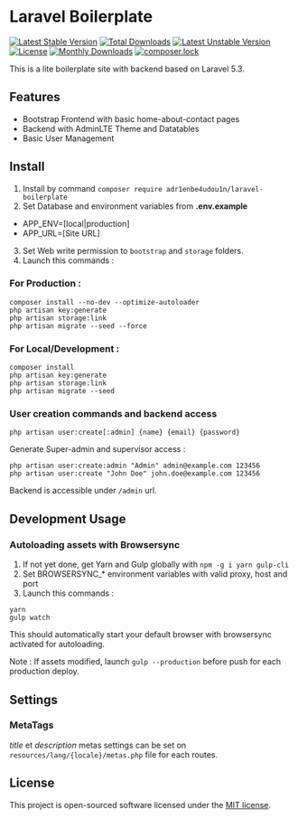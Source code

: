 # Laravel Boilerplate

[![Latest Stable Version](https://poser.pugx.org/adr1enbe4udou1n/laravel-boilerplate/v/stable)](https://packagist.org/packages/adr1enbe4udou1n/laravel-boilerplate)
[![Total Downloads](https://poser.pugx.org/adr1enbe4udou1n/laravel-boilerplate/downloads)](https://packagist.org/packages/adr1enbe4udou1n/laravel-boilerplate)
[![Latest Unstable Version](https://poser.pugx.org/adr1enbe4udou1n/laravel-boilerplate/v/unstable)](https://packagist.org/packages/adr1enbe4udou1n/laravel-boilerplate)
[![License](https://poser.pugx.org/adr1enbe4udou1n/laravel-boilerplate/license)](https://packagist.org/packages/adr1enbe4udou1n/laravel-boilerplate)
[![Monthly Downloads](https://poser.pugx.org/adr1enbe4udou1n/laravel-boilerplate/d/monthly)](https://packagist.org/packages/adr1enbe4udou1n/laravel-boilerplate)
[![composer.lock](https://poser.pugx.org/adr1enbe4udou1n/laravel-boilerplate/composerlock)](https://packagist.org/packages/adr1enbe4udou1n/laravel-boilerplate)

This is a lite boilerplate site with backend based on Laravel 5.3.

## Features

* Bootstrap Frontend with basic home-about-contact pages
* Backend with AdminLTE Theme and Datatables
* Basic User Management

## Install

1. Install by command `composer require adr1enbe4udou1n/laravel-boilerplate`
2. Set Database and environment variables from **.env.example**
* APP_ENV=[local|production]
* APP_URL=[Site URL]
3. Set Web write permission to `bootstrap` and `storage` folders.
4. Launch this commands :

### For Production :

```shell
composer install --no-dev --optimize-autoloader
php artisan key:generate
php artisan storage:link
php artisan migrate --seed --force
```

### For Local/Development :

```shell
composer install
php artisan key:generate
php artisan storage:link
php artisan migrate --seed
```

### User creation commands and backend access

```shell
php artisan user:create[:admin] {name} {email} {password}
```

Generate Super-admin and supervisor access :

```shell
php artisan user:create:admin "Admin" admin@example.com 123456
php artisan user:create "John Doe" john.doe@example.com 123456
```

Backend is accessible under `/admin` url.

## Development Usage

### Autoloading assets with Browsersync

1. If not yet done, get Yarn and Gulp globally with `npm -g i yarn gulp-cli`
2. Set BROWSERSYNC_* environment variables with valid proxy, host and port
3. Launch this commands :

```shell
yarn
gulp watch
```

This should automatically start your default browser with browsersync activated for autoloading.

Note : If assets modified, launch `gulp --production` before push for each production deploy.

## Settings

### MetaTags

*title* et *description* metas settings can be set on `resources/lang/{locale}/metas.php` file for each routes.

## License

This project is open-sourced software licensed under the [MIT license](http://opensource.org/licenses/MIT).
